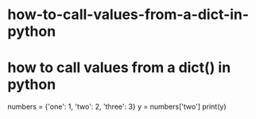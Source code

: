 # how-to-call-values-from-a-dict-in-python
# how to call values from a dict() in python
numbers = {'one': 1, 'two': 2, 'three': 3}
y = numbers['two']
print(y)
